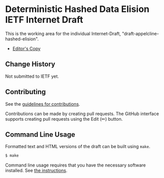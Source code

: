 # Deterministic Hashed Data Elision IETF Internet Draft

This is the working area for the individual Internet-Draft, "draft-appelcline-hashed-elision".

* [Editor's Copy](https://blockchaincommons.github.io/WIPs-IETF-draft-hashed-elision/draft-appelcline-hashed-elision.html)
<!-- * [Datatracker Page](https://datatracker.ietf.org/doc/draft-appelcline-hashed-elision) -->
<!-- * [Individual Draft](https://datatracker.ietf.org/doc/html/draft-appelcline-hashed-elision) -->
<!-- * [Compare Editor's Copy to Individual Draft](https://BlockchainCommons.github.io/WIPs-IETF-draft-hashed-elision/#go.draft-appelcline-hashed-elision.diff) -->

## Change History

Not submitted to IETF yet.

## Contributing

See the
[guidelines for contributions](https://github.com/BlockchainCommons/WIPs-IETF-draft-hashed-elision/blob/master/CONTRIBUTING.md).

Contributions can be made by creating pull requests.
The GitHub interface supports creating pull requests using the Edit (✏) button.


## Command Line Usage

Formatted text and HTML versions of the draft can be built using `make`.

```sh
$ make
```

Command line usage requires that you have the necessary software installed.  See
[the instructions](https://github.com/martinthomson/i-d-template/blob/main/doc/SETUP.md).
